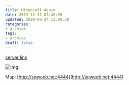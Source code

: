 ```yaml
---
title: Minecraft Again
date: 2019-12-11 03:42:50
updated: 2020-06-24 13:09:39
categories:
- archive
tags:
- archive
draft: false
---
```


[server link](https://minecraft-mp.com/server-s239994)

![img](https://minecraft-mp.com/banner-239994-5.png)

Map: [http://sqweeb.net:4444](http://sqweeb.net:4444)
